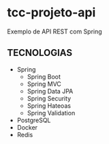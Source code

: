 # tcc-projeto-api
Exemplo de API REST com Spring

## TECNOLOGIAS
* Spring
  * Spring Boot 
  * Spring MVC
  * Spring Data JPA
  * Spring Security
  * Spring Hateoas
  * Spring Validation
* PostgreSQL
* Docker
* Redis 
